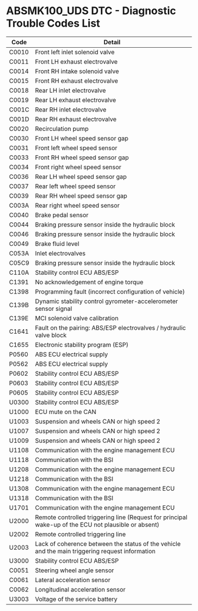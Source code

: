 # ABSMK100_UDS DTC - Diagnostic Trouble Codes List

| Code | Detail |
| - | - |
| C0010 | Front left inlet solenoid valve |
| C0011 | Front LH exhaust electrovalve |
| C0014 | Front RH intake solenoid valve |
| C0015 | Front RH exhaust electrovalve |
| C0018 | Rear LH inlet electrovalve |
| C0019 | Rear LH exhaust electrovalve |
| C001C | Rear RH inlet electrovalve |
| C001D | Rear RH exhaust electrovalve |
| C0020 | Recirculation pump |
| C0030 | Front LH wheel speed sensor gap |
| C0031 | Front left wheel speed sensor |
| C0033 | Front RH wheel speed sensor gap |
| C0034 | Front right wheel speed sensor |
| C0036 | Rear LH wheel speed sensor gap |
| C0037 | Rear left wheel speed sensor |
| C0039 | Rear RH wheel speed sensor gap |
| C003A | Rear right wheel speed sensor |
| C0040 | Brake pedal sensor |
| C0044 | Braking pressure sensor inside the hydraulic block |
| C0046 | Braking pressure sensor inside the hydraulic block |
| C0049 | Brake fluid level |
| C053A | Inlet electrovalves |
| C05C9 | Braking pressure sensor inside the hydraulic block |
| C110A | Stability control ECU ABS/ESP |
| C1391 | No acknowledgement of engine torque |
| C1398 | Programming fault (incorrect configuration of vehicle) |
| C139B | Dynamic stability control gyrometer-accelerometer sensor signal |
| C139E | MCI solenoid valve calibration |
| C1641 | Fault on the pairing: ABS/ESP electrovalves / hydraulic valve block |
| C1655 | Electronic stability program (ESP) |
| P0560 | ABS ECU electrical supply |
| P0562 | ABS ECU electrical supply |
| P0602 | Stability control ECU ABS/ESP |
| P0603 | Stability control ECU ABS/ESP |
| P0605 | Stability control ECU ABS/ESP |
| U0300 | Stability control ECU ABS/ESP |
| U1000 | ECU mute on the CAN |
| U1003 | Suspension and wheels CAN or high speed 2 |
| U1007 | Suspension and wheels CAN or high speed 2 |
| U1009 | Suspension and wheels CAN or high speed 2 |
| U1108 | Communication with the engine management ECU |
| U1118 | Communication with the BSI |
| U1208 | Communication with the engine management ECU |
| U1218 | Communication with the BSI |
| U1308 | Communication with the engine management ECU |
| U1318 | Communication with the BSI |
| U1701 | Communication with the engine management ECU |
| U2000 | Remote controlled triggering line (Request for principal wake-up of the ECU not plausible or absent) |
| U2002 | Remote controlled triggering line |
| U2003 | Lack of coherence between the status of the vehicle and the main triggering request information |
| U3000 | Stability control ECU ABS/ESP |
| C0051 | Steering wheel angle sensor |
| C0061 | Lateral acceleration sensor |
| C0062 | Longitudinal acceleration sensor |
| U3003 | Voltage of the service battery |
